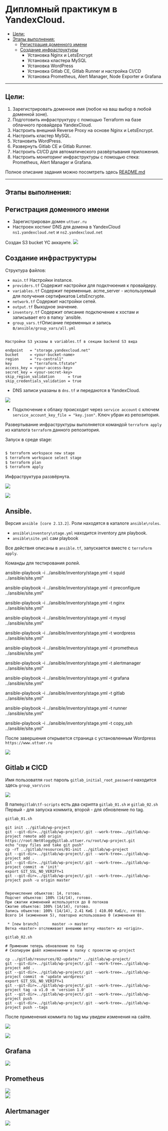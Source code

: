 # Дипломный практикум в YandexCloud.
  * [Цели:](#цели)
  * [Этапы выполнения:](#этапы-выполнения)
      * [Регистрация доменного имени](#регистрация-доменного-имени)
      * [Создание инфраструктуры](#создание-инфраструктуры)
          * Установка Nginx и LetsEncrypt
          * Установка кластера MySQL
          * Установка WordPress
          * Установка Gitlab CE, Gitlab Runner и настройка CI/CD
          * Установка Prometheus, Alert Manager, Node Exporter и Grafana

---
## Цели:
1. Зарегистрировать доменное имя (любое на ваш выбор в любой доменной зоне).
2. Подготовить инфраструктуру с помощью Terraform на базе облачного провайдера YandexCloud.
3. Настроить внешний Reverse Proxy на основе Nginx и LetsEncrypt.
4. Настроить кластер MySQL.
5. Установить WordPress.
6. Развернуть Gitlab CE и Gitlab Runner.
7. Настроить CI/CD для автоматического развёртывания приложения.
8. Настроить мониторинг инфраструктуры с помощью стека: Prometheus, Alert Manager и Grafana.

Полное описание задания можно посомтреть здесь [README.md](../README.md)

---
## Этапы выполнения:
## Регистрация доменного имени

- Зарегистрирован домен `uttuer.ru`
- Настроен хостинг DNS для домена в YandexCloud `ns1.yandexcloud.net` и `ns2.yandexcloud.net`


Создан S3 bucket YC аккаунте.
![](pics/pic_1.png)

## Создание инфраструктуры
Структура файлов:
- `main.tf`      Настройки instance.
- `providers.tf` Содержит настройки для подклчюения к провайдеру.
- `variables.tf` Содержит переменные. acme_server - используемый для получения сертификатов LetsEncrypte. 
- `network.tf`   Содержит настройки сетей.
- `output.tf`    Выходное значение.
- `inventory.tf` Содержит описание подключение к хостам и записывает его в папку `ansible.
- `group_vars.tf`Описание переменных и запись в`/ansible/group_vars/all.yml`

```

Настройки S3 укзаны в variables.tf в секции backend S3 вида 

endpoint   = "storage.yandexcloud.net"
bucket     = <your-bucket-name>
region     = "ru-central1"
key        = "terraform.tfstate"
access_key = <your-access-key>
secret_key = <your-secret-key>
skip_region_validation      = true
skip_credentials_validation = true
```
-  DNS записи указаны в `dns.tf` и передаются в YandexCloud.

![](pics/pic_2.png)

-  Подключение к облаку происходит через `service account` с ключем `service_account_key_file = "key.json"`. Ключ убран из репозитория.

Развертывание инфраструктуры выполняется командой `terraform apply` из каталога `terraform` данного репозитория.

Запуск в среде stage:

```bash

$ terraform workspace new stage
$ terraform workspace select stage 
$ terraform plan
$ terraform apply
```
Инфраструктура раззвёрнута.

![](pics/pic_3.png)

![](pics/pic_4.png)

## Ansible.

 Версия `ansible [core 2.13.2]`. Роли находятся в каталоге `ansible\roles`. 
 - `ansible\inventory\stage.yml` находится inventory для playbook.
 - `ansible\site.yml` сам playbook
 
Все действия описаны в `ansible.tf`, запускается вместе с `terraform apply`. 

Команды для тестирования ролей.
 
ansible-playbook -i ../ansible/inventory/stage.yml -t squid ../ansible/site.yml"

ansible-playbook -i ../ansible/inventory/stage.yml -t preconfigure ../ansible/site.yml"

ansible-playbook -i ../ansible/inventory/stage.yml -t nginx ../ansible/site.yml"

ansible-playbook -i ../ansible/inventory/stage.yml -t mysql ../ansible/site.yml"

ansible-playbook -i ../ansible/inventory/stage.yml -t wordpress ../ansible/site.yml"

ansible-playbook -i ../ansible/inventory/stage.yml -t prometheus ../ansible/site.yml"

ansible-playbook -i ../ansible/inventory/stage.yml -t alertmanager ../ansible/site.yml"

ansible-playbook -i ../ansible/inventory/stage.yml -t grafana ../ansible/site.yml"

ansible-playbook -i ../ansible/inventory/stage.yml -t gitlab ../ansible/site.yml"

ansible-playbook -i ../ansible/inventory/stage.yml -t runner ../ansible/site.yml"

ansible-playbook -i ../ansible/inventory/stage.yml -t copy_ssh ../ansible/site.yml"

После завершения открывется страница с установленным Wordpress `https://www.uttuer.ru`

![](pics/pic_5.png)

## Gitlab и СICD

Имя пользоватля `root` пароль `gitlab_initial_root_password` находится здесь `group_vars\cvs`

![](pics/pic_06.png) 

В папке`gitlab\tf-scripts` есть два скрипта `gitlab_01.sh` и `gitlab_02.sh` Первый - для запуска коммита, второй - для обновление по tag. 

`gitlab_01.sh`
```
git init ../gitlab/wp-project
git --git-dir=../gitlab/wp-project/.git --work-tree=../gitlab/wp-project remote add origin https://root:Net0logy@gitlab.uttuer.ru/root/wp-project.git
echo "copy files and take git push"
cp -rT ../gitlab/resources/01-init ../gitlab/wp-project
git --git-dir=../gitlab/wp-project/.git --work-tree=../gitlab/wp-project add .
git --git-dir=../gitlab/wp-project/.git --work-tree=../gitlab/wp-project commit -m 'init'
export GIT_SSL_NO_VERIFY=1
git --git-dir=../gitlab/wp-project/.git --work-tree=../gitlab/wp-project push -u origin master


Перечисление объектов: 14, готово.
Подсчет объектов: 100% (14/14), готово.
При сжатии изменений используется до 8 потоков
Сжатие объектов: 100% (14/14), готово.
Запись объектов: 100% (14/14), 2.41 КиБ | 410.00 КиБ/с, готово.
Всего 14 (изменения 5), повторно использовано 0 (изменения 0)

 * [new branch]      master -> master
Ветка «master» отслеживает внешнюю ветку «master» из «origin».
```

`gitlab_02.sh`
```
# Применим теперь обновление по tag
# Cкопируем файл изменениями в папку c проектом wp-project

cp ../gitlab/resources/02-update/* ../gitlab/wp-project/
git --git-dir=../gitlab/wp-project/.git --work-tree=../gitlab/wp-project add .
git --git-dir=../gitlab/wp-project/.git --work-tree=../gitlab/wp-project commit -m 'update wordpress'
export GIT_SSL_NO_VERIFY=1
git --git-dir=../gitlab/wp-project/.git --work-tree=../gitlab/wp-project tag -a v1.0 -m 'version 1.0'
git --git-dir=../gitlab/wp-project/.git --work-tree=../gitlab/wp-project push
git --git-dir=../gitlab/wp-project/.git --work-tree=../gitlab/wp-project push --tags

```
После применения коммита по tag мы увидем изменения на сайте.

![](pics/pics/pic_7.png)
<br>

![](pics/pic_8.png) 
<br>

## Grafana
![](pics/pic_9.png)

## Prometheus
![](pics/pic_10.png)<br>
![](pics/pic_11.png)

## Alertmanager
![](pics/pic_12.png)
